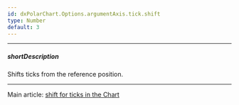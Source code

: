 ```yaml
---
id: dxPolarChart.Options.argumentAxis.tick.shift
type: Number
default: 3
---
```

---
##### shortDescription
Shifts ticks from the reference position.

---
Main article: [shift for ticks in the Chart](/api-reference/20%20Data%20Visualization%20Widgets/dxChart/1%20Configuration/commonAxisSettings/tick/shift.md '/Documentation/ApiReference/Data_Visualization_Widgets/dxChart/Configuration/commonAxisSettings/tick/#shift')